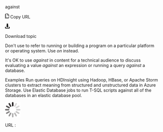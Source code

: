 # 

against

![Copy URL](media/against/Copy.png)
Copy URL

![Download](media/against/Download.png)

Download topic

Don't use to refer to running or building a program on a particular platform or operating system. Use *on* instead.

It's OK to use *against* in content for a technical audience to discuss evaluating a value *against* an expression or running a query *against* a database. 

Examples
Run
queries on HDInsight using Hadoop, HBase, or Apache Storm clusters to
extract meaning from structured and unstructured data in Azure Storage.
Use Elastic Database jobs to run T-SQL scripts against all of the databases in an elastic database pool.

![In progress](media/against/activity-large.gif)

URL :
